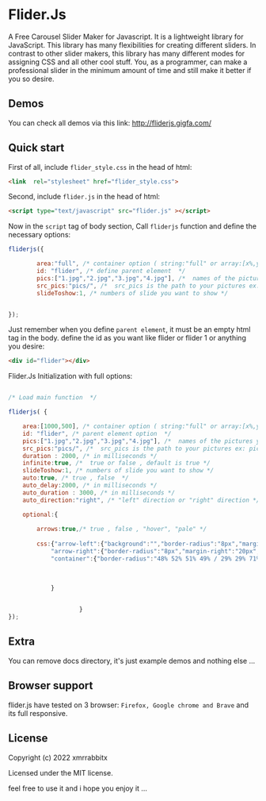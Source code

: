 # Flider.Js 

A Free Carousel Slider Maker for Javascript. It is a lightweight library for JavaScript. This library has many flexibilities for creating different sliders. In contrast to other slider makers, this library has many different modes for assigning CSS and all other cool stuff. You, as a programmer, can make a professional slider in the minimum amount of time and still make it better if you so desire.


## Demos

You can check all demos via this link: http://fliderjs.gigfa.com/


## Quick start

First of all, include `flider_style.css` in the head of html:

```html
<link  rel="stylesheet" href="flider_style.css">
```

Second, include `flider.js` in the head of html:

```html
<script type="text/javascript" src="flider.js" ></script>
```

Now in the `script` tag of body section, Call `fliderjs` function and define the necessary options:

```javascript
fliderjs({

        area:"full", /* container option ( string:"full" or array:[x%,y%] )  */
        id: "flider", /* define parent element  */
        pics:["1.jpg","2.jpg","3.jpg","4.jpg"], /*  names of the pictures you want to put  */
        src_pics:"pics/", /*  src_pics is the path to your pictures ex: pics/  */
        slideToshow:1, /* numbers of slide you want to show */


});
```

Just remember when you define `parent element`, it must be an empty html tag in the body. define the id as you want like flider or flider 1 or anything you desire:

```html
<div id="flider"></div>
```

Flider.Js Initialization with full options:

```javascript

/* Load main function  */

fliderjs( {

    area:[1000,500], /* container option ( string:"full" or array:[x%,y%] )  */
    id: "flider", /* parent element option  */
    pics:["1.jpg","2.jpg","3.jpg","4.jpg"], /*  names of the pictures you want to put  */
    src_pics:"pics/", /*  src_pics is the path to your pictures ex: pics/  */
    duration : 2000, /* in milliseconds */
    infinite:true, /*  true or false , default is true */
    slideToshow:1, /* numbers of slide you want to show */
    auto:true, /* true , false  */
    auto_delay:2000, /* in milliseconds */
    auto_duration : 3000, /* in milliseconds */
    auto_direction:"right", /* "left" direction or "right" direction */

    optional:{
        
        arrows:true,/* true , false , "hover", "pale" */
    
        css:{"arrow-left":{"background":"","border-radius":"8px","margin-left":"20px","padding":"1% 1%"}, // arrow left style
            "arrow-right":{"border-radius":"8px","margin-right":"20px","padding":"1% 1%"}, // arrow right style 
            "container":{"border-radius":"48% 52% 51% 49% / 29% 29% 71% 71% "}, // container of slider

     
            
            }
        

                    }
});
```

## Extra

You can remove docs directory, it's just example demos and nothing else ...


## Browser support

flider.js have tested on 3 browser: `Firefox, Google chrome and Brave` and its full responsive.



## License

Copyright (c) 2022 xmrrabbitx

Licensed under the MIT license.

feel free to use it and i hope you enjoy it ...